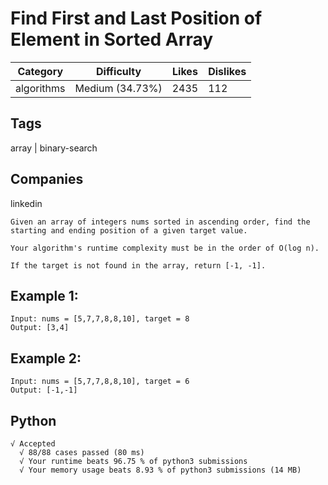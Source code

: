 # Find First and Last Position of Element in Sorted Array
|Category|Difficulty|Likes|Dislikes|
|-|-|-|-|
|algorithms|Medium (34.73%)|2435|112|

## Tags
array | binary-search

## Companies
linkedin

```
Given an array of integers nums sorted in ascending order, find the starting and ending position of a given target value.

Your algorithm's runtime complexity must be in the order of O(log n).

If the target is not found in the array, return [-1, -1].
```
## Example 1:
```
Input: nums = [5,7,7,8,8,10], target = 8
Output: [3,4]
```
## Example 2:
```
Input: nums = [5,7,7,8,8,10], target = 6
Output: [-1,-1]
```

## Python
```
√ Accepted
  √ 88/88 cases passed (80 ms)
  √ Your runtime beats 96.75 % of python3 submissions
  √ Your memory usage beats 8.93 % of python3 submissions (14 MB)
```